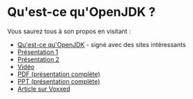 # Qu'est-ce qu'OpenJDK ?

Vous saurez tous à son propos en visitant :  
* [Qu'est-ce qu'OpenJDK](https://java.net/projects/adoptopenjdk/pages/AdoptOpenJDK#Getting_Started) - signé avec des sites intéressants
* [Présentation 1](http://bit.ly/1lZtesx)
* [Présentation 2](http://www.slideshare.net/neomatrix369/how-is-java-jvm-built-adopt-openjdk-is-your-answer)
* [Vidéo](http://www.youtube.com/watch?v=Cvyo0rfSQsw)
* [PDF (présentation complète)](http://bit.ly/16QUelB)
* [PPT (présentation complète)](http://bit.ly/1aXtErZ)
* [Article sur Voxxed](https://www.voxxed.com/blog/2015/01/java-jvm-built-adopt-openjdk-answer/)
